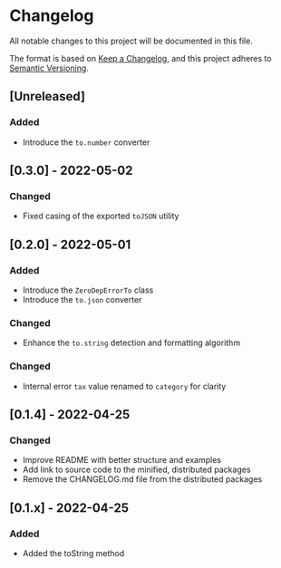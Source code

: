 # Changelog

All notable changes to this project will be documented in this file.

The format is based on [Keep a Changelog](https://keepachangelog.com/en/1.0.0/), and this project adheres to [Semantic Versioning](https://semver.org/spec/v2.0.0.html).

## [Unreleased]

### Added

- Introduce the `to.number` converter

## [0.3.0] - 2022-05-02

### Changed

- Fixed casing of the exported `toJSON` utility

## [0.2.0] - 2022-05-01

### Added

- Introduce the `ZeroDepErrorTo` class
- Introduce the `to.json` converter

### Changed

- Enhance the `to.string` detection and formatting algorithm

### Changed

- Internal error `tax` value renamed to `category` for clarity

## [0.1.4] - 2022-04-25

### Changed

- Improve README with better structure and examples
- Add link to source code to the minified, distributed packages
- Remove the CHANGELOG.md file from the distributed packages

## [0.1.x] - 2022-04-25

### Added

- Added the toString method

